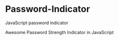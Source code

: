 # Password-Indicator
JavaScript password indicator

Awesome Password Strength Indicator in JavaScript
